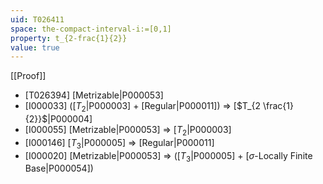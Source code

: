 ```yaml
---
uid: T026411
space: the-compact-interval-i:=[0,1]
property: t_{2-frac{1}{2}}
value: true
---
```

[[Proof]]

* [T026394] [Metrizable|P000053]
* [I000033] ([$T_2$|P000003] + [Regular|P000011]) => [$T_{2 \frac{1}{2}}$|P000004]
* [I000055] [Metrizable|P000053] => [$T_2$|P000003]
* [I000146] [$T_3$|P000005] => [Regular|P000011]
* [I000020] [Metrizable|P000053] => ([$T_3$|P000005] + [$\sigma$-Locally Finite Base|P000054])

